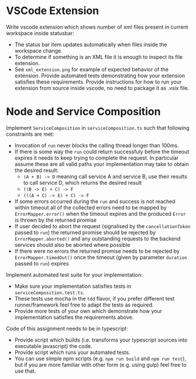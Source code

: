 # VSCode Extension

Write vscode extension which shows number of xml files present in current workspace inside statusbar:
* The status bar item updates automatically when files inside the workspace change.
* To determine if something is an XML file it is enough to inspect its file extension.
* See `xml_extension.png` for example of expected behavior of the extension.
Provide automated tests demonstrating how your extension satisfies these requirements.
Provide instructions for how to run your extension from source inside vscode, no need to package it as .vsix file.

# Node and Service Composition

Implement `ServiceComposition` in `serviceComposition.ts` such that following constraints are met:
* Invocation of `run` never blocks the calling thread longer than 100ms.
* If there is some way the `run` could return successfuly before the timeout expires it needs to keep trying to complete the request.
  In particular assume these are all valid paths your implementation may take to obtain the desired result:
  * `(A + B) -> D`  meaning call service A and service B, use their results to call service D, which returns the desired result
  * `((B -> E) + C) -> F`
  * `(((A + C) -> E) + C) -> F`
* If some errors occurred during the `run` and success is not reached within timeout all of the collected errors
  need to be mapped by `ErrorMapper.error()` when the timeout expires and the produced `Error` is thrown by the returned promise
* If user decided to abort the request (signalised by the `cancellationToken` passed to `run`) the returned promise
  should be rejected by `ErrorMapper.aborted()` and any outstanding requests to the backend services should also be aborted where possible
* If there were no errors the returned promise needs to be rejected by `ErrorMapper.timedOut()` 
  once the timeout (given by parameter `duration` passed to `run`) expires

Implement automated test suite for your implementation:
* Make sure your implementation satisfies tests in `serviceComposition.test.ts`. 
* These tests use mocha in the `tdd` flavor, if you prefer different test runner/framework feel free to adapt the tests as required.
* Provide more tests of your own which demonstrate how your implementation satisfies the requirements above.

Code of this assignment needs to be in typescript:
* Provide script which builds (i.e. transforms your typescript sources into executable javascript) the code.
* Provide script which runs your automated tests.
* You can use simple npm scripts (e.g. `npm run build` and `npm run test`),
  but if you are more familiar with other form (e.g. using gulp) feel free to use that.
